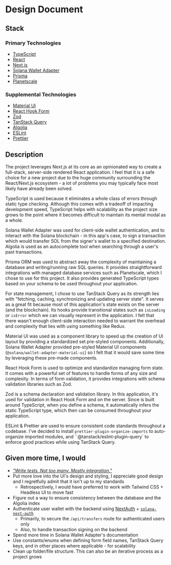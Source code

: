 # Design Document

## Stack

### Primary Technologies

- [TypeScript](https://www.typescriptlang.org/)
- [React](https://react.dev/)
- [Next.js](https://nextjs.org/)
- [Solana Wallet Adapter](https://github.com/solana-labs/wallet-adapter)
- [Prisma](https://www.prisma.io/)
- [Planetscale](https://planetscale.com/)

### Supplemental Technologies

- [Material UI](https://mui.com/)
- [React Hook Form](https://react-hook-form.com/)
- [Zod](https://zod.dev/)
- [TanStack Query](https://tanstack.com/query/latest)
- [Algolia](https://www.algolia.com/)
- [ESLint](https://eslint.org/)
- [Prettier](https://prettier.io/)

## Description

The project leverages Next.js at its core as an opinionated way to create a full-stack, server-side rendered React application. I feel that it is a safe choice for a new project due to the huge community surrounding the React/Next.js ecosystem - a lot of problems you may typically face most likely have already been solved.

TypeScript is used because it eliminates a whole class of errors through static type checking. Although this comes with a tradeoff of impacting development speed, TypeScript helps with scalability as the project size grows to the point where it becomes difficult to maintain its mental modal as a whole.

Solana Wallet Adapter was used for client-side wallet authentication, and to interact with the Solana blockchain - in this app's case, to sign a transaction which would transfer SOL from the signer's wallet to a specified destination.
Algolia is used as an autocomplete tool when searching through a user's past transactions.

Prisma ORM was used to abstract away the complexity of maintaining a database and writing/running raw SQL queries. It provides straightforward integrations with managed database services such as Planetscale, which I chose to use for this project. It also provides generated TypeScript types based on your schema to be used throughout your application.

For state management, I chose to use TanStack Query as its strength lies with "fetching, caching, synchronizing and updating server state". It serves as a great fit because most of this application's state exists on the server (and the blockchain). Its hooks provide transitional states such as `isLoading` or `isError` which we can visually represent in the application. I felt that there wasn't enough client-side interaction needed to warrant the overhead and complexity that lies with using something like Redux.

Material UI was used as a component library to speed up the creation of UI layout by providing a standardized set pre-styled components. Additionally, Solana Wallet Adapter provided pre-styled Material UI components (`@solana/wallet-adapter-material-ui`) so I felt that it would save some time by leveraging these pre-made components.

React Hook Form is used to optimize and standardize managing form state. It comes with a powerful set of features to handle forms of any size and complexity. In terms of form validation, it provides integrations with schema validation libraries such as Zod.

Zod is a schema declaration and validation library. In this application, it's used for validation in React Hook Form and on the server. Since is built around TypeScript, when you define a schema, it automatically infers the static TypeScript type, which then can be consumed throughout your application.

ESLint & Prettier are used to ensure consistent code standards throughout a codebase. I've decided to install `prettier-plugin-organize-imports` to auto-organize imported modules, and ``@tanstack/eslint-plugin-query` to enforce good practices while using TanStack Query.

## Given more time, I would

- [*"Write tests. Not too many. Mostly integration."*](https://twitter.com/rauchg/status/807626710350839808)
- Put more love into the UI's design and styling, I appreciate good design and I regretfully admit that it isn't up to my standards
  - Retrospectively, I would have preferred to work with Tailwind CSS + Headless UI to move fast
- Figure out a way to ensure consistency between the database and the Algolia index
- Authenticate user wallet with the backend using [NextAuth](https://next-auth.js.org/) + [`solana-next-auth`](https://github.com/BlockSmith-Labs/solana-next-auth)
  - Primarily, to secure the `/api/transfers` route for authenticated users only
  - Also, to handle transaction signing on the backend
- Spend more time in Solana Wallet Adapter's documentation
- Use constants/enums when defining form field names, TanStack Query keys, and in other places where applicable - for scalability
- Clean up folder/file structure. This can also be an iterative process as a project grows
